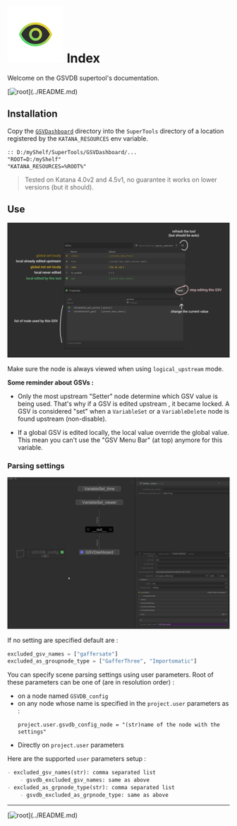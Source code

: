 # ![logo](img/logo.svg) Index

Welcome on the GSVDB supertool's documentation.

[![root](https://img.shields.io/badge/back_to_root-536362?)](../README.md)


## Installation

Copy the [`GSVDashboard`](../GSVDashboard) directory into the `SuperTools` directory of a
location registered by the `KATANA_RESOURCES` env variable.

```batch
:: D:/myShelf/SuperTools/GSVDashboard/...
"ROOT=D:/myShelf"
"KATANA_RESOURCES=%ROOT%"
```

> Tested on Katana 4.0v2 and 4.5v1, no guarantee it works on lower versions
> (but it should).

## Use


![preview image of gsvdb node with annotations](img/doc-ui-look.jpg)

Make sure the node is always viewed when using `logical_upstream` mode.

**Some reminder about GSVs :**

- Only the most upstream "Setter" node determine which GSV value is being used.
That's why if a GSV is edited upstream , it became locked. A GSV is considered
"set" when a `VariableSet` or a `VariableDelete` node is found upstream (non-disable).

- If a global GSV is edited locally, the local value override the global value.
This mean you can't use the "GSV Menu Bar" (at top) anymore for this variable.


### Parsing settings

![preview gif of gsvdb parsing settings configuration](img/doc-parse-settings.gif)


If no setting are specified default are :

```python
excluded_gsv_names = ["gaffersate"]
excluded_as_groupnode_type = ["GafferThree", "Importomatic"]
```

You can specify scene parsing settings using user parameters. Root of these
parameters can be one of (are in resolution order) :

- on a node named `GSVDB_config`
- on any node whose name is specified in the `project.user` parameters as :
  ```
  project.user.gsvdb_config_node = "(str)name of the node with the settings"
  ```
- Directly on `project.user` parameters

Here are the supported `user` parameters setup :

```markdown
- excluded_gsv_names(str): comma separated list
    - gsvdb_excluded_gsv_names: same as above
- excluded_as_grpnode_type(str): comma separated list
    - gsvdb_excluded_as_grpnode_type: same as above
```

---

[![root](https://img.shields.io/badge/back_to_root-536362?)](../README.md)
